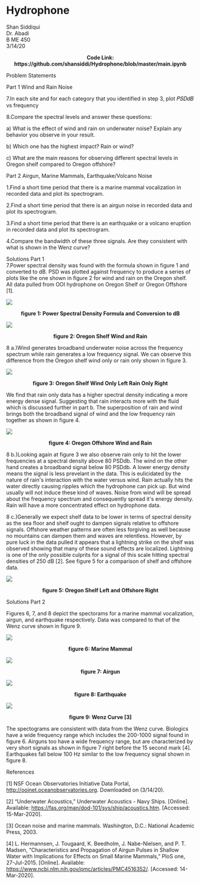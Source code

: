 # Hydrophone

Shan Siddiqui<br/>
Dr. Abadi <br/>
B ME 450<br />
3/14/20<br/>

<p align="center">
<b>Code Link: https://github.com/shansiddi/Hydrophone/blob/master/main.ipynb</b><br>

Problem Statements<br/>

Part 1 Wind and Rain Noise<br/>

  7.In each site and for each category that you identified in step 3, plot 𝑃𝑆𝐷𝑑𝐵 vs frequency<br/>

  8.Compare the spectral levels and answer these questions:<br/>

  a) What is the effect of wind and rain on underwater noise? Explain any behavior you observe in your result.<br/>

  b) Which one has the highest impact? Rain or wind?<br/>

  c) What are the main reasons for observing different spectral levels in Oregon shelf compared to Oregon offshore?<br/>

Part 2 Airgun, Marine Mammals, Earthquake/Volcano Noise<br/>

  1.Find a short time period that there is a marine mammal vocalization in recorded data and plot its spectrogram.<br/>

  2.Find a short time period that there is an airgun noise in recorded data and plot its spectrogram.<br/>

  3.Find a short time period that there is an earthquake or a volcano eruption in recorded data and plot its spectrogram.<br/>

  4.Compare the bandwidth of these three signals. Are they consistent with what is shown in the Wenz curve?<br/>
  
Solutions Part 1<br/>
7.Power spectral density was found with the formula shown in figure 1 and converted to dB. PSD was plotted against frequency to produce a series of plots like the one shown in figure 2 for wind and rain on the Oregon shelf. All data pulled from OOI hydrophone on Oregon Shelf or Oregon Offshore [1].

![](images/fig1.png)
<p align="center">
<b>figure 1: Power Spectral Density Formula and Conversion to dB</b><br>
  
![](images/fig2.png)
<p align="center">
<b>figure 2: Oregon Shelf Wind and Rain </b><br>
  
8 a.)Wind generates broadband underwater noise across the frequency spectrum while rain generates a low frequency signal. We can observe this difference from the Oregon shelf wind only or rain only shown in figure 3.  
  
![](images/fig3.png)
<p align="center">
<b>figure 3: Oregon Shelf Wind Only Left Rain Only Right</b><br>  
  
We find that rain only data has a higher spectral density indicating a more energy dense signal. Suggesting that rain interacts more with the fluid which is discussed further in part b. The superposition of rain and wind brings both the broadband signal of wind and the low frequency rain together as shown in figure 4.

![](images/fig4.png)
<p align="center">
<b>figure 4: Oregon Offshore Wind and Rain</b><br>  

8 b.)Looking again at figure 3 we also observe rain only to hit the lower frequencies at a spectral density above 80 PSDdb. The wind on the other hand creates a broadband signal below 80 PSDdb. A lower energy density means the signal is less prevelant in the data. This is eulicidated by the nature of rain's interaction with the water versus wind. Rain actually hits the water directly causing ripples which the hydrophone can pick up. But wind usually will not induce these kind of waves. Noise from wind will be spread about the frequency spectrum and consequently spread it's energy density. Rain will have a more concentrated effect on hydrophone data.

8 c.)Generally we expect shelf data to be lower in terms of spectral density as the sea floor and shelf ought to dampen signals relative to offshore signals. Offshore weather patterns are often less forgiving as well because no mountains can dampen them and waves are relentless. However, by pure luck in the data pulled it appears that a lightning strike on the shelf was observed showing that many of these sound effects are localized. Lightning is one of the only possible culprits for a signal of this scale hitting spectral densities of 250 dB [2]. See figure 5 for a comparison of shelf and offshore data.

![](images/fig5.png)
<p align="center">
<b>figure 5: Oregon Shelf Left and Offshore Right</b><br>  
  
Solutions Part 2

Figures 6, 7, and 8 depict the spectorams for a marine mammal vocalization, airgun, and earthquake respectively. Data was compared to that of the Wenz curve shown in figure 9.

![](images/fig6.png)
<p align="center">
<b>figure 6: Marine Mammal</b><br>  
  
![](images/fig7.png)
<p align="center">
<b>figure 7: Airgun</b><br>    
  
![](images/fig8.png)
<p align="center">
<b>figure 8: Earthquake</b><br>  
  
![](images/fig9.PNG)
<p align="center">
<b>figure 9: Wenz Curve [3]</b><br>  
  
The spectograms are consistent with data from the Wenz curve. Biologics have a wide frequency range which includes the 200-1000 signal found in figure 6. Airguns too have a wide frequency range, but are characterized by very short signals as shown in figure 7 right before the 15 second mark [4]. Earthquakes fall below 100 Hz similar to the low frequency signal shown in figure 8.    

References<br/>

[1] NSF Ocean Observatories Initiative Data Portal, http://ooinet.oceanobservatories.org. Downloaded on (3/14/20).

[2] “Underwater Acoustics,” Underwater Acoustics - Navy Ships. [Online]. Available: https://fas.org/man/dod-101/sys/ship/acoustics.htm. [Accessed: 15-Mar-2020].

[3] Ocean noise and marine mammals. Washington, D.C.: National Academic Press, 2003.

[4] L. Hermannsen, J. Tougaard, K. Beedholm, J. Nabe-Nielsen, and P. T. Madsen, “Characteristics and Propagation of Airgun Pulses in Shallow Water with Implications for Effects on Small Marine Mammals,” PloS one, 27-Jul-2015. [Online]. Available: https://www.ncbi.nlm.nih.gov/pmc/articles/PMC4516352/. [Accessed: 14-Mar-2020].
